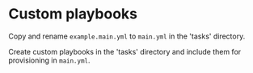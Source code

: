 # Custom playbooks

Copy and rename ```example.main.yml``` to ```main.yml``` in the 'tasks' directory.

Create custom playbooks in the 'tasks' directory and include them for provisioning in ```main.yml```.